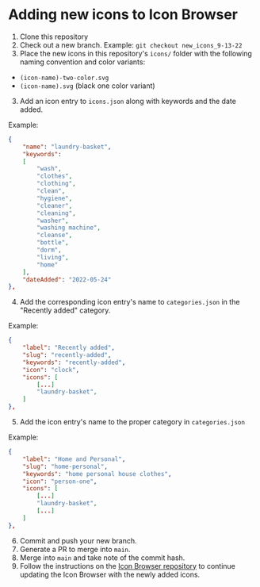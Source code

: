 # Adding new icons to Icon Browser

1. Clone this repository
2. Check out a new branch. Example: `git checkout new_icons_9-13-22`
2. Place the new icons in this repository's `icons/` folder with the following naming convention and color variants:
- `(icon-name)-two-color.svg`
- `(icon-name).svg` (black one color variant)
3. Add an icon entry to `icons.json` along with keywords and the date added.

Example:

```json
{
    "name": "laundry-basket",
    "keywords":
    [
        "wash",
        "clothes",
        "clothing",
        "clean",
        "hygiene",
        "cleaner",
        "cleaning",
        "washer",
        "washing machine",
        "cleanse",
        "bottle",
        "dorm",
        "living",
        "home"
    ],
    "dateAdded": "2022-05-24"
},
```
4. Add the corresponding icon entry's name to `categories.json` in the "Recently added" category.

Example:

```json
{
    "label": "Recently added",
    "slug": "recently-added",
    "keywords": "recently-added",
    "icon": "clock",
    "icons": [
        [...]
        "laundry-basket",
    ]
},
```

5. Add the icon entry's name to the proper category in `categories.json`

Example:
```json
{
    "label": "Home and Personal",
    "slug": "home-personal",
    "keywords": "home personal house clothes",
    "icon": "person-one",
    "icons": [
        [...]
        "laundry-basket",
        [...]
    ]
},
```

6. Commit and push your new branch.
7. Generate a PR to merge into `main`.
8. Merge into `main` and take note of the commit hash.
9. Follow the instructions on the [Icon Browser repository](https://github.com/uiowa/brand-icons/blob/main/README.md) to continue updating the Icon Browser with the newly added icons.
